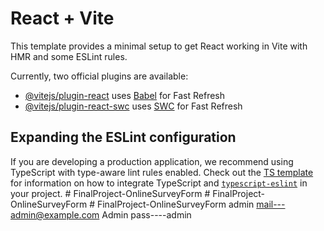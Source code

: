 # React + Vite

This template provides a minimal setup to get React working in Vite with HMR and some ESLint rules.

Currently, two official plugins are available:

- [@vitejs/plugin-react](https://github.com/vitejs/vite-plugin-react/blob/main/packages/plugin-react) uses [Babel](https://babeljs.io/) for Fast Refresh
- [@vitejs/plugin-react-swc](https://github.com/vitejs/vite-plugin-react/blob/main/packages/plugin-react-swc) uses [SWC](https://swc.rs/) for Fast Refresh

## Expanding the ESLint configuration

If you are developing a production application, we recommend using TypeScript with type-aware lint rules enabled. Check out the [TS template](https://github.com/vitejs/vite/tree/main/packages/create-vite/template-react-ts) for information on how to integrate TypeScript and [`typescript-eslint`](https://typescript-eslint.io) in your project.
#   F i n a l P r o j e c t - O n l i n e S u r v e y F o r m 
 
 #   F i n a l P r o j e c t - O n l i n e S u r v e y F o r m 
 
 #   F i n a l P r o j e c t - O n l i n e S u r v e y F o r m 
 
 admin mail---admin@example.com
Admin pass----admin
